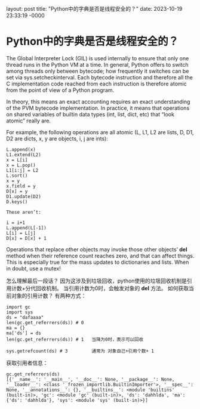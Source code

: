 layout: post
title: "Python中的字典是否是线程安全的？"
date: 2023-10-19 23:33:19 -0000

# Python中的字典是否是线程安全的？
The Global Interpreter Lock (GIL) is used internally to ensure that only one thread runs in the Python VM at a time. In general, Python offers to switch among threads only between bytecode; how frequently it switches can be set via sys.setcheckinterval. Each bytecode instruction and therefore all the C implementation code reached from each instruction is therefore atomic from the point of view of a Python program.

In theory, this means an exact accounting requires an exact understanding of the PVM bytecode implementation. In practice, it means that operations on shared variables of builtin data types (int, list, dict, etc) that “look atomic” really are.

For example, the following operations are all atomic (L, L1, L2 are lists, D, D1, D2 are dicts, x, y are objects, i, j are ints):

```
L.append(x)
L1.extend(L2)
x = L[i]
x = L.pop()
L1[i:j] = L2
L.sort()
x = y
x.field = y
D[x] = y
D1.update(D2)
D.keys()

These aren’t:

i = i+1
L.append(L[-1])
L[i] = L[j]
D[x] = D[x] + 1
```
Operations that replace other objects may invoke those other objects’ __del__ method when their reference count reaches zero, and that can affect things. This is especially true for the mass updates to dictionaries and lists. When in doubt, use a mutex!

怎么理解最后一段话？
因为这涉及到垃圾回收，python使用的垃圾回收机制是引用计数+分代回收机制。
当引用计数为0时，会触发对象的 __del__ 方法。
如何获取当前对象的引用计数？
有两种方式：
```
import gc
import sys
ds = "dafaaaa"
len(gc.get_referrers(ds)) # 0
ma = {}
ma['ds'] = ds
len(gc.get_referrers(ds)) # 1   当降为0时，表示可以回收

sys.getrefcount(ds) # 3         通常为 对象自己+引用个数+ 1
```

获取引用者信息：
```
gc.get_referrers(ds)
[{'__name__': '__main__', '__doc__': None, '__package__': None, '__loader__': <class '_frozen_importlib.BuiltinImporter'>, '__spec__': None, '__annotations__': {}, '__builtins__': <module 'builtins' (built-in)>, 'gc': <module 'gc' (built-in)>, 'ds': 'dahhlda', 'ma': {'ds': 'dahhlda'}, 'sys': <module 'sys' (built-in)>}]
```